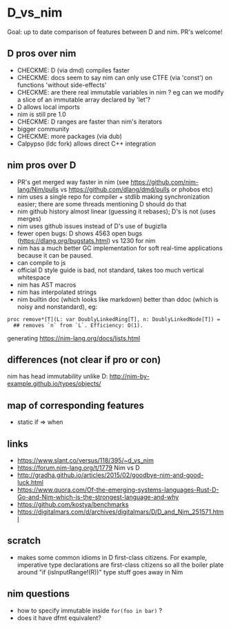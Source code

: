 # D_vs_nim
Goal: up to date comparison of features between D and nim. PR's welcome!

## D pros over nim
* CHECKME: D (via dmd) compiles faster
* CHECKME: docs seem to say nim can only use CTFE (via 'const') on functions 'without side-effects'
* CHECKME: are there real immutable variables in nim ? eg can we modify a slice of an immutable array declared by 'let'?
* D allows local imports
* nim is still pre 1.0
* CHECKME: D ranges are faster than nim's iterators
* bigger community
* CHECKME: more packages (via dub)
* Calpypso (ldc fork) allows direct C++ integration

## nim pros over D
* PR's get merged way faster in nim (see https://github.com/nim-lang/Nim/pulls vs https://github.com/dlang/dmd/pulls or phobos etc)
* nim uses a single repo for compiler + stdlib making synchronization easier; there are some threads mentioning D should do that
* nim github history almost linear (guessing it rebases); D's is not (uses merges)
* nim uses github issues instead of D's use of bugizlla
* fewer open bugs: D shows 4563 open bugs (https://dlang.org/bugstats.html) vs 1230 for nim
* nim has a much better GC implementation for soft real-time applications because it can be paused.
* can compile to js
* official D style guide is bad, not standard, takes too much vertical whitespace
* nim has AST macros
* nim has interpolated strings
* nim builtin doc (which looks like markdown) better than ddoc (which is noisy and nonstandard), eg:
```
proc remove*[T](L: var DoublyLinkedRing[T], n: DoublyLinkedNode[T]) =
  ## removes `n` from `L`. Efficiency: O(1).
```
generating https://nim-lang.org/docs/lists.html


## differences (not clear if pro or con)
nim has head immutability unlike D: http://nim-by-example.github.io/types/objects/

## map of corresponding features
* static if => when

## links
* https://www.slant.co/versus/118/395/~d_vs_nim
* https://forum.nim-lang.org/t/1779 Nim vs D
* http://gradha.github.io/articles/2015/02/goodbye-nim-and-good-luck.html
* https://www.quora.com/Of-the-emerging-systems-languages-Rust-D-Go-and-Nim-which-is-the-strongest-language-and-why
* https://github.com/kostya/benchmarks
* https://digitalmars.com/d/archives/digitalmars/D/D_and_Nim_251571.html

## scratch
* makes some common idioms in D first-class citizens.   For example, imperative type declarations are first-class citizens so all the boiler plate around "if (isInputRange!(R))" type stuff goes away in Nim

## nim questions
* how to specify immutable inside `for(foo in bar)` ?
* does it have dfmt equivalent?
